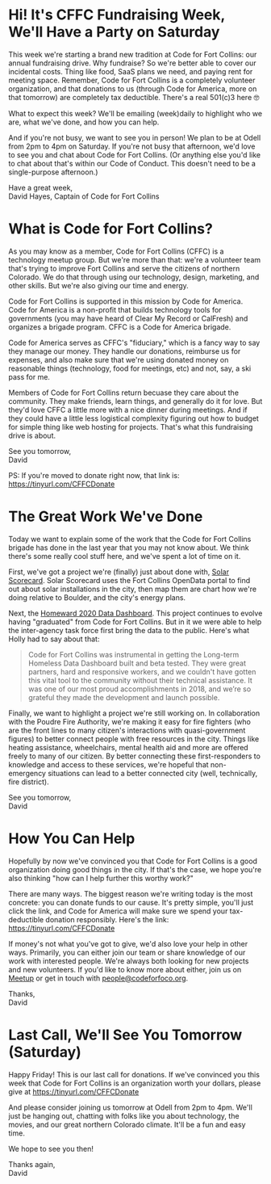 # Hi! It's CFFC Fundraising Week, We'll Have a Party on Saturday

This week we're starting a brand new tradition at Code for Fort Collins: our annual fundraising drive. Why fundraise? So we're better able to cover our incidental costs. Thing like food, SaaS plans we need, and paying rent for meeting space. Remember, Code for Fort Collins is a completely volunteer organization, and that donations to us (through Code for America, more on that tomorrow) are completely tax deductible. There's a real 501(c)3 here 🤓

What to expect this week? We'll be emailing (week)daily to highlight who we are, what we've done, and how you can help. 

And if you're not busy, we want to see you in person! We plan to be at Odell from 2pm to 4pm on Saturday. If you're not busy that afternoon, we'd love to see you and chat about Code for Fort Collins. (Or anything else you'd like to chat about that's within our Code of Conduct. This doesn't need to be a single-purpose afternoon.)

Have a great week,<br>
David Hayes, Captain of Code for Fort Collins

# What is Code for Fort Collins?

As you may know as a member, Code for Fort Collins (CFFC) is a technology meetup group. But we're more than that: we're a volunteer team that's trying to improve Fort Collins and serve the citizens of northern Colorado. We do that through using our technology, design, marketing, and other skills. But we're also giving our time and energy.

Code for Fort Collins is supported in this mission by Code for America. Code for America is a non-profit that builds technology tools for governments (you may have heard of Clear My Record or CalFresh) and organizes a brigade program. CFFC is a Code for America brigade. 

Code for America serves as CFFC's "fiduciary," which is a fancy way to say they manage our money. They handle our donations, reimburse us for expenses, and also make sure that we're using donated money on reasonable things (technology, food for meetings, etc) and not, say, a ski pass for me.

Members of Code for Fort Collins return becuase they care about the community. They make friends, learn things, and generally do it for love. But they'd love CFFC a little more with a nice dinner during meetings. And if they could have a little less logistical complexity figuring out how to budget for simple thing like web hosting for projects. That's what this fundraising drive is about.

See you tomorrow,<br>
David

PS: If you're moved to donate right now, that link is: https://tinyurl.com/CFFCDonate

# The Great Work We've Done

Today we want to explain some of the work that the Code for Fort Collins brigade has done in the last year that you may not know about. We think there's some really cool stuff here, and we've spent a lot of time on it.

First, we've got a project we're (finally) just about done with, [Solar Scorecard](http://solar-scorecard.org/). Solar Scorecard uses the Fort Collins OpenData portal to find out about solar installations in the city, then map them are chart how we're doing relative to Boulder, and the city's energy plans.

Next, the [Homeward 2020 Data Dashboard](http://www.homeward2020.org/population-dashboard/). This project continues to evolve having "graduated" from Code for Fort Collins. But in it we were able to help the inter-agency task force first bring the data to the public. Here's what Holly had to say about that:

> Code for Fort Collins was instrumental in getting the Long-term Homeless Data Dashboard built and beta tested. They were great partners, hard and responsive workers, and we couldn't have gotten this vital tool to the community without their technical assistance. It was one of our most proud accomplishments in 2018, and we’re so grateful they made the development and launch possible.

Finally, we want to highlight a project we're still working on. In collaboration with the Poudre Fire Authority, we're making it easy for fire fighters (who are the front lines to many citizen's interactions with quasi-government figures) to better connect people with free resources in the city. Things like heating assistance, wheelchairs, mental health aid and more are offered freely to many of our citizen. By better connecting these first-responders to knowledge and access to these services, we're hopeful that non-emergency situations can lead to a better connected city (well, technically, fire district).

See you tomorrow,<br>
David

# How You Can Help

Hopefully by now we've convinced you that Code for Fort Collins is a good organization doing good things in the city. If that's the case, we hope you're also thinking "how can I help further this worthy work?"

There are many ways. The biggest reason we're writing today is the most concrete: you can donate funds to our cause. It's pretty simple, you'll just click the link, and Code for America will make sure we spend your tax-deductible donation responsibly. Here's the link: https://tinyurl.com/CFFCDonate

If money's not what you've got to give, we'd also love your help in other ways. Primarily, you can either join our team or share knowledge of our work with interested people. We're always both looking for new projects and new volunteers. If you'd like to know more about either, join us on [Meetup](https://www.meetup.com/Code-for-Fort-Collins/) or get in touch with people@codeforfoco.org.

Thanks,<br>
David

# Last Call, We'll See You Tomorrow (Saturday)

Happy Friday! This is our last call for donations. If we've convinced you this week that Code for Fort Collins is an organization worth your dollars, please give at https://tinyurl.com/CFFCDonate

And please consider joining us tomorrow at Odell from 2pm to 4pm. We'll just be hanging out, chatting with folks like you about technology, the movies, and our great northern Colorado climate. It'll be a fun and easy time.

We hope to see you then!

Thanks again,<br>
David

